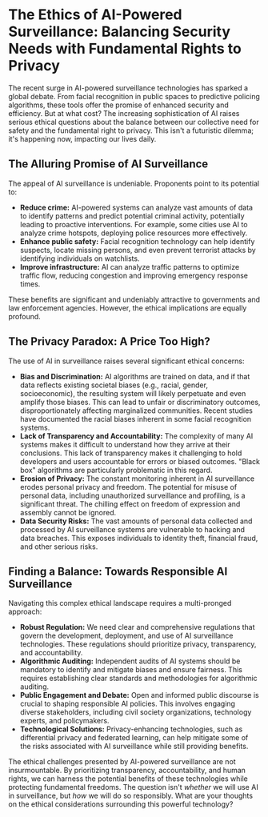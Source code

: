 # The Ethics of AI-Powered Surveillance: Balancing Security Needs with Fundamental Rights to Privacy

The recent surge in AI-powered surveillance technologies has sparked a global debate.  From facial recognition in public spaces to predictive policing algorithms, these tools offer the promise of enhanced security and efficiency.  But at what cost?  The increasing sophistication of AI raises serious ethical questions about the balance between our collective need for safety and the fundamental right to privacy.  This isn't a futuristic dilemma; it's happening now, impacting our lives daily.

## The Alluring Promise of AI Surveillance

The appeal of AI surveillance is undeniable.  Proponents point to its potential to:

* **Reduce crime:** AI-powered systems can analyze vast amounts of data to identify patterns and predict potential criminal activity, potentially leading to proactive interventions.  For example, some cities use AI to analyze crime hotspots, deploying police resources more effectively.
* **Enhance public safety:**  Facial recognition technology can help identify suspects, locate missing persons, and even prevent terrorist attacks by identifying individuals on watchlists.
* **Improve infrastructure:**  AI can analyze traffic patterns to optimize traffic flow, reducing congestion and improving emergency response times.

These benefits are significant and undeniably attractive to governments and law enforcement agencies.  However, the ethical implications are equally profound.

## The Privacy Paradox:  A Price Too High?

The use of AI in surveillance raises several significant ethical concerns:

* **Bias and Discrimination:**  AI algorithms are trained on data, and if that data reflects existing societal biases (e.g., racial, gender, socioeconomic), the resulting system will likely perpetuate and even amplify those biases.  This can lead to unfair or discriminatory outcomes, disproportionately affecting marginalized communities.  Recent studies have documented the racial biases inherent in some facial recognition systems.
* **Lack of Transparency and Accountability:**  The complexity of many AI systems makes it difficult to understand how they arrive at their conclusions.  This lack of transparency makes it challenging to hold developers and users accountable for errors or biased outcomes.  "Black box" algorithms are particularly problematic in this regard.
* **Erosion of Privacy:**  The constant monitoring inherent in AI surveillance erodes personal privacy and freedom.  The potential for misuse of personal data, including unauthorized surveillance and profiling, is a significant threat.  The chilling effect on freedom of expression and assembly cannot be ignored.
* **Data Security Risks:**  The vast amounts of personal data collected and processed by AI surveillance systems are vulnerable to hacking and data breaches.  This exposes individuals to identity theft, financial fraud, and other serious risks.

## Finding a Balance:  Towards Responsible AI Surveillance

Navigating this complex ethical landscape requires a multi-pronged approach:

* **Robust Regulation:**  We need clear and comprehensive regulations that govern the development, deployment, and use of AI surveillance technologies.  These regulations should prioritize privacy, transparency, and accountability.
* **Algorithmic Auditing:**  Independent audits of AI systems should be mandatory to identify and mitigate biases and ensure fairness.  This requires establishing clear standards and methodologies for algorithmic auditing.
* **Public Engagement and Debate:**  Open and informed public discourse is crucial to shaping responsible AI policies.  This involves engaging diverse stakeholders, including civil society organizations, technology experts, and policymakers.
* **Technological Solutions:**  Privacy-enhancing technologies, such as differential privacy and federated learning, can help mitigate some of the risks associated with AI surveillance while still providing benefits.

The ethical challenges presented by AI-powered surveillance are not insurmountable. By prioritizing transparency, accountability, and human rights, we can harness the potential benefits of these technologies while protecting fundamental freedoms.  The question isn't *whether* we will use AI in surveillance, but *how* we will do so responsibly.  What are your thoughts on the ethical considerations surrounding this powerful technology?
